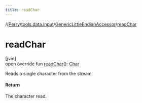 ```yaml
---
title: readChar
---
```

//[Perry](../../../index.html)/[tools.data.input](../index.html)/[GenericLittleEndianAccessor](index.html)/[readChar](read-char.html)



# readChar



[jvm]\
open override fun [readChar](read-char.html)(): [Char](https://kotlinlang.org/api/latest/jvm/stdlib/kotlin/-char/index.html)



Reads a single character from the stream.



#### Return



The character read.




